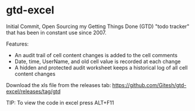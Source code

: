 # gtd-excel
Initial Commit, Open Sourcing my Getting Things Done (GTD) "todo tracker" that has been in constant use since 2007.

Features: 
   - An audit trail of cell content changes is added to the cell comments
   - Date, time, UserName, and old cell value is recorded at each change
   - A hidden and protected audit worksheet keeps a historical log of all cell content changes
   

Download the xls file from the releases tab:
  https://github.com/Gitesh/gtd-excel/releases/tag/gtd

TIP: To view the code in excel press ALT+F11
